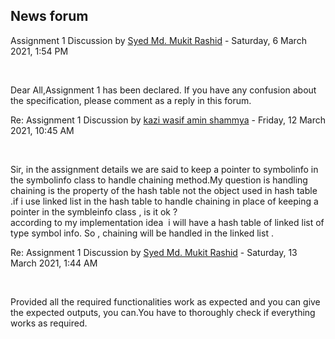 <h2>News forum</h2><a href="https://moodle.cse.buet.ac.bd/user/view.php?id=1878&course=567"></a>
Assignment 1 Discussion
by <a href="https://moodle.cse.buet.ac.bd/user/view.php?id=1878&course=567">Syed Md. Mukit Rashid</a> - Saturday, 6 March 2021, 1:54 PM


 

Dear All,Assignment 1 has been declared. If you have any confusion about the specification, please comment as a reply in this forum.





<a href="https://moodle.cse.buet.ac.bd/user/view.php?id=1465&course=567"></a>
Re: Assignment 1 Discussion
by <a href="https://moodle.cse.buet.ac.bd/user/view.php?id=1465&course=567">kazi wasif amin shammya</a> - Friday, 12 March 2021, 10:45 AM


 

Sir, in the assignment details we are said to keep a pointer to symbolinfo in the symbolinfo class to handle chaining method.My question is handling chaining is the property of the hash table not the object used in hash table .if i use linked list in the hash table to handle chaining in place of keeping a pointer in the symbleinfo class , is it ok ?<br />according to my implementation idea  i will have a hash table of linked list of type symbol info. So , chaining will be handled in the linked list .





<a href="https://moodle.cse.buet.ac.bd/user/view.php?id=1878&course=567"></a>
Re: Assignment 1 Discussion
by <a href="https://moodle.cse.buet.ac.bd/user/view.php?id=1878&course=567">Syed Md. Mukit Rashid</a> - Saturday, 13 March 2021, 1:44 AM


 

Provided all the required functionalities work as expected and you can give the expected outputs, you can.You have to thoroughly check if everything works as required.










